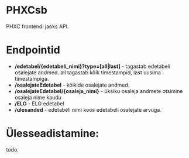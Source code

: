 # PHXCsb
PHXC frontendi jaoks API.

# Endpointid
- **/edetabel/{edetabeli_nimi}?type=[all|last]** - tagastab edetabeli osalejate andmed. all tagastab kõik timestampid, last uusima timestampiga.
- **/osalejateEdetabel** - kõikide osalejate andmed.
- **/osalejateEdetabel/{osaleja_nimi}** - üksiku osaleja andmete otsimine osaleja nime kaudu
- **/ELO** - ELO edetabel
- **/ulesanded** - edetabeli nimi koos edetabeli osalejate arvuga.

# Ülesseadistamine:
todo.
